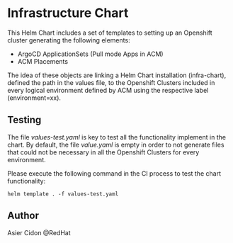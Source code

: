 # Infrastructure Chart

This Helm Chart includes a set of templates to setting up an Openshift cluster generating the following elements:

* ArgoCD ApplicationSets (Pull mode Apps in ACM)
* ACM Placements

The idea of these objects are linking a Helm Chart installation (infra-chart), defined the path in the values file, to the Openshift Clusters included in every logical environment defined by ACM using the respective label (environment=xx).

## Testing

The file _values-test.yaml_ is key to test all the functionality implement in the chart. By default, the file _value.yaml_ is empty in order to not generate files that could not be necessary in all the Openshift Clusters for every environment.

Please execute the following command in the CI process to test the chart functionality:

```$bash
helm template . -f values-test.yaml
```

## Author

Asier Cidon @RedHat